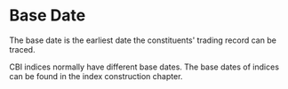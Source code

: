 # Base Date

The base date is the earliest date the constituents' trading record can be traced.

CBI indices normally have different base dates. The base dates of indices can be found in the index construction chapter.

